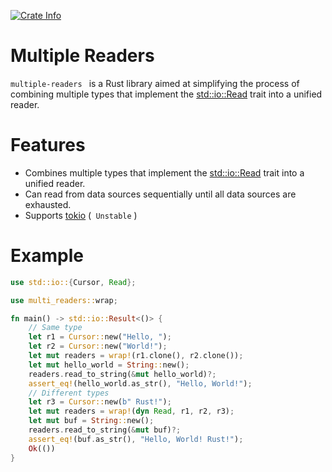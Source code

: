 <p>
    <a href="https://crates.io/crates/multi-readers">
    	<img alt="Crate Info" src="https://img.shields.io/crates/v/multi-readers.svg"/>
    </a>
</p>

# Multiple Readers

`multiple-readers ` is a Rust library aimed at simplifying the process of combining multiple types that implement the [std::io::Read](https://doc.rust-lang.org/stable/std/io/trait.Read.html)  trait into a unified reader.

# Features

- Combines multiple types that implement the [std::io::Read](https://doc.rust-lang.org/stable/std/io/trait.Read.html) trait into a unified reader.
- Can read from data sources sequentially until all data sources are exhausted.
- Supports [tokio](https://crates.io/crates/tokio) (` Unstable` )

# Example

```rust
use std::io::{Cursor, Read};

use multi_readers::wrap;

fn main() -> std::io::Result<()> {
    // Same type
    let r1 = Cursor::new("Hello, ");
    let r2 = Cursor::new("World!");
    let mut readers = wrap!(r1.clone(), r2.clone());
    let mut hello_world = String::new();
    readers.read_to_string(&mut hello_world)?;
    assert_eq!(hello_world.as_str(), "Hello, World!");
    // Different types
    let r3 = Cursor::new(b" Rust!");
    let mut readers = wrap!(dyn Read, r1, r2, r3);
    let mut buf = String::new();
    readers.read_to_string(&mut buf)?;
    assert_eq!(buf.as_str(), "Hello, World! Rust!");
    Ok(())
}

```
